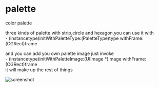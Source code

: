 # palette
color palette

three kinds of palette with strip,circle and hexagon,you can use it with<br>
\- (instancetype)initWithPaletteType:(PaletteType)type withFrame:(CGRect)frame<br>

and you can add you own palette image just invoke<br>
\- (instancetype)initWithPaletteImage:(UIImage *)image withFrame:(CGRect)frame<br>
it will make up the rest of things<br>

![screenshot](https://github.com/chaobaji/palette/blob/master/Screenshots/screenShot.png)
